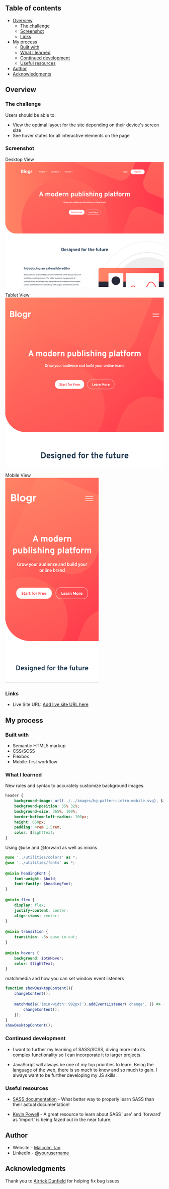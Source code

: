 ## Table of contents

- [Overview](#overview)
  - [The challenge](#the-challenge)
  - [Screenshot](#screenshot)
  - [Links](#links)
- [My process](#my-process)
  - [Built with](#built-with)
  - [What I learned](#what-i-learned)
  - [Continued development](#continued-development)
  - [Useful resources](#useful-resources)
- [Author](#author)
- [Acknowledgments](#acknowledgments)

## Overview

### The challenge

Users should be able to:

- View the optimal layout for the site depending on their device's screen size
- See hover states for all interactive elements on the page

### Screenshot

Desktop View
<br>
![](./images/desktop-ss.jpg)

Tablet View
<br>
![](./images/tablet-ss.jpg)

Mobile View
<br>
![](./images/mobile-ss.jpg)

### Links

- Live Site URL: [Add live site URL here](https://your-live-site-url.com)

## My process

### Built with

- Semantic HTML5 markup
- CSS/SCSS
- Flexbox
- Mobile-first workflow

### What I learned

New rules and syntax to accurately customize background images.
```css
header {
    background-image: url(../../images/bg-pattern-intro-mobile.svg), $introBg;
    background-position: 35% 32%;
    background-size: 365%, 100%;
    border-bottom-left-radius: 100px;
    height: 650px;
    padding: 4rem 1.5rem;
    color: $lightText;
}
```

Using @use and @forward as well as mixins 
```scss
@use '../utilities/colors' as *;
@use '../utilities/fonts' as *;

@mixin headingFont {
    font-weight: $bold;
    font-family: $headingFont;
}

@mixin flex {
    display: flex;
    justify-content: center;
    align-items: center;
}

@mixin transition {
    transition: .3s ease-in-out;
}

@mixin hovers {
    background: $btnHover;
    color: $lightText;
}
```

matchmedia and how you can set window event listeners
```js
function showDesktopContent(){
    changeContent();

    matchMedia('(min-width: 992px)').addEventListener('change', () => {
        changeContent();
    });
}
showDesktopContent();
```

### Continued development

- I want to further my learning of SASS/SCSS, diving more into its complex functionality so I can incorporate it to larger projects.

- JavaScript will always be one of my top priorities to learn. Being the language of the web, there is so much to know and so much to gain. I always want to be further developing my JS skills.

### Useful resources

- [SASS documentation](https://sass-lang.com/documentation/) - What better way to properly learn SASS than their actual documentation!

- [Kevin Powell](https://www.youtube.com/watch?v=CR-a8upNjJ0&ab_channel=KevinPowell) - A great resource to learn about SASS 'use' and 'forward' as 'import' is being fazed out in the near future. 

## Author

- Website - [Malcolm Tan](https://www.malcolm-tan.com)
- LinkedIn - [@yourusername](www.linkedin.com/in/malcolmtan-)

## Acknowledgments

Thank you to [Airrick Dunfield](https://github.com/airrickdunfield) for helping fix bug issues


